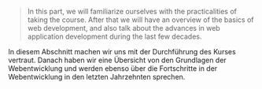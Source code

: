 > In this part, we will familiarize ourselves with the practicalities of taking the course. After that we will have an overview of the basics of web development, and also talk about the advances in web application development during the last few decades.

In diesem Abschnitt machen wir uns mit der Durchführung des Kurses vertraut. Danach haben wir eine Übersicht von den Grundlagen der Webentwicklung und werden ebenso über die Fortschritte in der Webentwicklung in den letzten Jahrzehnten sprechen.